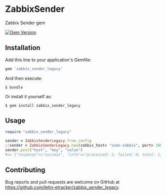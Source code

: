 # ZabbixSender
Zabbix Sender gem

[![Gem Version](https://badge.fury.io/rb/zabbix_sender_legacy.svg)](https://badge.fury.io/rb/zabbix_sender_legacy)

## Installation

Add this line to your application's Gemfile:

```ruby
gem 'zabbix_sender_legacy'
```

And then execute:

    $ bundle

Or install it yourself as:

    $ gem install zabbix_sender_legacy

## Usage

```ruby
require "zabbix_sender_legacy"

sender = ZabbixSenderLegacy.from_config
//sender = ZabbixSenderLegacy.new(zabbix_host= "some-zabbix", port= 10051)
sender.post("host", "key", "value")
#=> {"response"=>"success", "info"=>"processed: 1; failed: 0; total: 1; seconds spent: 0.000075"}
```

## Contributing

Bug reports and pull requests are welcome on GitHub at https://github.com/lehn-etracker/zabbix_sender_legacy.

